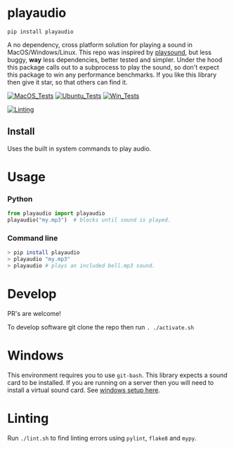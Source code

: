 # playaudio

`pip install playaudio`

A no dependency, cross platform solution for playing a sound in MacOS/Windows/Linux. This repo was inspired by [playsound](https://github.com/TaylorSMarks/playsound), but less buggy, **way** less dependencies, better tested and simpler. Under the hood this package calls out to a subprocess to play the sound, so don't expect this package to win any performance benchmarks. If you like this library then give it star, so that others can find it.

[![MacOS_Tests](../../actions/workflows/push_macos.yml/badge.svg)](../../actions/workflows/push_macos.yml)
[![Ubuntu_Tests](../../actions/workflows/push_ubuntu.yml/badge.svg)](../../actions/workflows/push_ubuntu.yml)
[![Win_Tests](../../actions/workflows/push_win.yml/badge.svg)](../../actions/workflows/push_win.yml)

[![Linting](../../actions/workflows/lint.yml/badge.svg)](../../actions/workflows/lint.yml)

## Install

Uses the built in system commands to play audio.

# Usage

### Python

```python
from playaudio import playaudio
playaudio("my.mp3")  # blocks until sound is played.
```

### Command line

```bash
> pip install playaudio
> playaudio "my.mp3"
> playaudio # plays an included bell.mp3 sound.
```

# Develop

PR's are welcome!

To develop software git clone the repo then run `. ./activate.sh`

# Windows

This environment requires you to use `git-bash`. This library expects a sound card to be installed. If you are running on a server then you will need to install a virtual sound card. See [windows setup here](.github/workflows/push_win.yml).

# Linting

Run `./lint.sh` to find linting errors using `pylint`, `flake8` and `mypy`.
